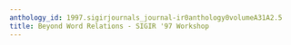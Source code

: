```yaml
---
anthology_id: 1997.sigirjournals_journal-ir0anthology0volumeA31A2.5
title: Beyond Word Relations - SIGIR '97 Workshop
---
```

